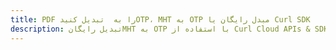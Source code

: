 ---title: PDF را به  تبدیل کنیدOTP، MHT به OTP مبدل رایگان یا Curl SDKdescription: تبدیل رایگانMHT به OTP با استفاده از Curl Cloud APIs & SDK همچنین اسناد PDF را در Cloud ایجاد، ویرایش و رندر کنید.---